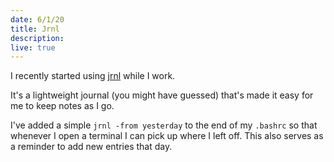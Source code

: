 ```yaml
---
date: 6/1/20
title: Jrnl
description:
live: true
---
```


I recently started using [jrnl](https://jrnl.sh/) while I work.

It's a lightweight journal (you might have guessed) that's made it easy for me to keep notes as I go.

I've added a simple `jrnl -from yesterday` to the end of my `.bashrc` so that whenever I open a terminal I can pick up where I left off. This also serves as a reminder to add new entries that day.